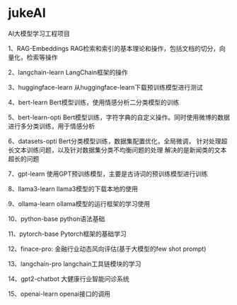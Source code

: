# jukeAI
AI大模型学习工程项目

1、RAG-Embeddings
RAG检索和索引的基本理论和操作，包括文档的切分，向量化，检索等操作

2、langchain-learn
LangChain框架的操作

3、huggingface-learn
从huggingface-learn下载预训练模型进行测试

4、bert-learn
Bert模型训练，使用情感分析二分类模型的训练

5、bert-learn-opti
Bert模型训练，字符字典的自定义操作。同时使用微博的数据进行多分类训练，用于情感分析

6、datasets-opti
Bert分类模型训练，数据集配置优化，全局微调，
针对处理超长文本训练问题，以及针对数据集分类不均衡问题的处理
解决的是新闻类的文本超长的问题

7、gpt-learn
使用GPT预训练模型，主要是古诗词的预训练模型进行训练

8、llama3-learn
llama3模型的下载本地的使用

9、ollama-learn
ollama模型的运行框架的学习使用

10、python-base
python语法基础

11、pytorch-base
Pytorch框架的基础学习

12、finace-pro:
金融行业动态风向评估(基于大模型的few shot prompt)

13、langchain-pro
langchain工具链模块的学习

14、gpt2-chatbot
大健康行业智能问诊系统

15、openai-learn
openai接口的调用